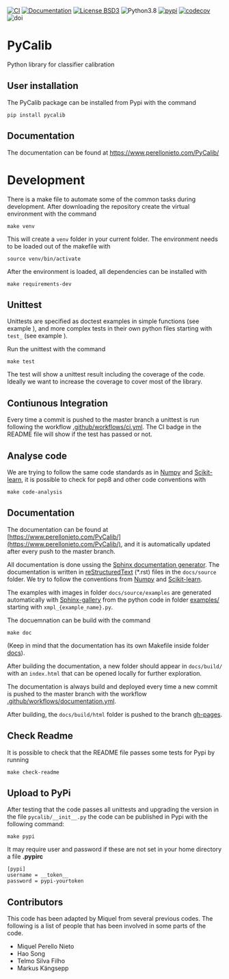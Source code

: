 [![CI][ci:b]][ci]
[![Documentation][documentation:b]][documentation]
[![License BSD3][license:b]][license]
![Python3.8][python:b]
[![pypi][pypi:b]][pypi]
[![codecov][codecov:b]][codecov]
![doi][doi:b]

[ci]: https://github.com/perellonieto/PyCalib/actions/workflows/ci.yml
[ci:b]: https://github.com/perellonieto/pycalib/workflows/CI/badge.svg
[documentation]: https://github.com/perellonieto/PyCalib/actions/workflows/documentation.yml
[documentation:b]: https://github.com/perellonieto/pycalib/workflows/Documentation/badge.svg
[license]: https://github.com/perellonieto/PyCalib/blob/master/LICENSE.txt
[license:b]: https://img.shields.io/github/license/perellonieto/pycalib.svg
[python:b]: https://img.shields.io/badge/python-3.8-blue
[pypi]: https://badge.fury.io/py/pycalib
[pypi:b]: https://badge.fury.io/py/pycalib.svg
[codecov]: https://codecov.io/gh/perellonieto/PyCalib
[codecov:b]: https://codecov.io/gh/perellonieto/PyCalib/branch/master/graph/badge.svg?token=AYMZPLELT3
[doi:b]: https://user-images.githubusercontent.com/2480334/134136730-13f0534c-fada-4342-bc86-8e67ae21b0d0.png



PyCalib
=======
Python library for classifier calibration

User installation
-----------------

The PyCalib package can be installed from Pypi with the command

```
pip install pycalib
```

Documentation
-------------

The documentation can be found at https://www.perellonieto.com/PyCalib/

Development
===========

There is a make file to automate some of the common tasks during development.
After downloading the repository create the virtual environment with the
command

```
make venv
```

This will create a `venv` folder in your current folder. The environment needs
to be loaded out of the makefile with

```
source venv/bin/activate
```

After the environment is loaded, all dependencies can be installed with

```
make requirements-dev
```

Unittest
--------

Unittests are specified as doctest examples in simple functions (see example ),
and more complex tests in their own python files starting with `test_` (see
example ).

Run the unittest with the command

```
make test
```

The test will show a unittest result including the coverage of the code.
Ideally we want to increase the coverage to cover most of the library.

Contiunous Integration
----------------------

Every time a commit is pushed to the master branch a unittest is run following
the workflow [.github/workflows/ci.yml](.github/workflows/ci.yml). The CI badge
in the README file will show if the test has passed or not.

Analyse code
------------

We are trying to follow the same code standards as in [Numpy][numpy:c] and 
[Scikit-learn][sklearn:c], it is possible to check for pep8 and other code
conventions with

[numpy:c]: https://numpy.org/devdocs/dev/index.html
[sklearn:c]: https://scikit-learn.org/stable/developers/index.html

```
make code-analysis
```

Documentation
-------------

The documentation can be found at
[https://www.perellonieto.com/PyCalib/](https://www.perellonieto.com/PyCalib/),
and it is automatically updated after every push to the master branch.

All documentation is done ussing the [Sphinx documentation
generator][sphinx:l].  The documentation is written in
[reStructuredText][rst:l] (\*.rst) files in the `docs/source` folder. We try to
follow the conventions from [Numpy][numpy:d] and [Scikit-learn][sklearn:d].

[numpy:d]: https://numpydoc.readthedocs.io/en/latest/format.html
[sklearn:d]: https://scikit-learn.org/stable/developers/contributing.html#documentation

The examples with images in folder `docs/source/examples` are generated
automatically with [Sphinx-gallery][sphinx:g] from the python code in folder
[examples/](examples/) starting with `xmpl_{example_name}.py`.

[rst:l]: https://docutils.sourceforge.io/rst.html
[sphinx:l]: https://www.sphinx-doc.org/en/master/
[sphinx:g]: https://sphinx-gallery.github.io/stable/index.html

The docuemnation can be build with the command

```
make doc
```

(Keep in mind that the documentation has its own Makefile inside folder [docs](docs)).

After building the documentation, a new folder should appear in `docs/build/`
with an `index.html` that can be opened locally for further exploration.

The documentation is always build and deployed every time a new commit is
pushed to the master branch with the workflow
[.github/workflows/documentation.yml](.github/workflows/documentation.yml).

After building, the `docs/build/html` folder is pushed to the branch
[gh-pages][gh:l].

[gh:l]: https://github.com/perellonieto/PyCalib/tree/gh-pages

Check Readme
------------

It is possible to check that the README file passes some tests for Pypi by
running

```
make check-readme
```

Upload to PyPi
--------------

After testing that the code passes all unittests and upgrading the version in
the file `pycalib/__init__.py` the code can be published in Pypi with the
following command:

```
make pypi
```

It may require user and password if these are not set in your home directory a
file  __.pypirc__

```
[pypi]
username = __token__
password = pypi-yourtoken
```

Contributors
------------

This code has been adapted by Miquel from several previous codes. The following
is a list of people that has been involved in some parts of the code.

- Miquel Perello Nieto
- Hao Song
- Telmo Silva Filho
- Markus Kängsepp
